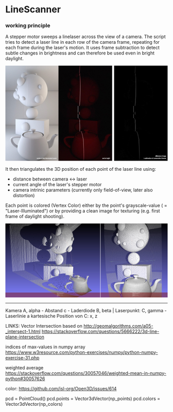 # LineScanner

### working principle
A stepper motor sweeps a linelaser across the view of a camera. The script tries to detect a laser line 
in each row of the camera frame, repeating for each frame during the laser's motion. 
It uses frame subtraction to detect subtle changes in brightness and can therefore be used even in bright daylight.

![source image](images/example_input.jpg)

It then triangulates the 3D position of each point of the laser line using:
* distance between camera <-> laser
* current angle of the laser's stepper motor
* camera intrinic parameters (currently only field-of-view, later also distortion)

Each point is colored (Vertex Color) either by the point's grayscale-value ( = "Laser-Illuminated") 
or by providing a clean image for texturing (e.g. first frame of daylight shooting).

![Linescanner](images/example_result.jpg)



-----------

Kamera A, alpha - Abstand c - Laderdiode B, beta | Laserpunkt: C, gamma - Laserlinie a
kartesische Position von C: x, z


LINKS:
Vector Intersection based on http://geomalgorithms.com/a05-_intersect-1.html
    https://stackoverflow.com/questions/5666222/3d-line-plane-intersection

indices of max-values in numpy array
    https://www.w3resource.com/python-exercises/numpy/python-numpy-exercise-31.php

weighted average
    https://stackoverflow.com/questions/30057046/weighted-mean-in-numpy-python#30057626




color:
https://github.com/isl-org/Open3D/issues/614

pcd = PointCloud()
pcd.points = Vector3dVector(np_points)
pcd.colors = Vector3dVector(np_colors)

